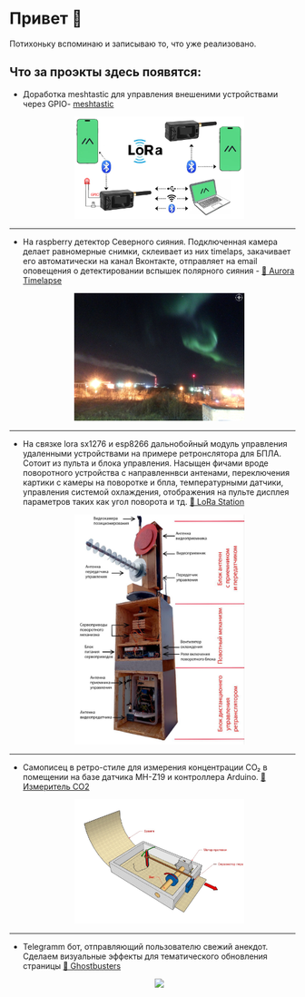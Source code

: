 # Привет 👋
Потихоньку вспоминаю и записываю то, что уже реализовано. 
## Что за проэкты здесь появятся:

- Доработка meshtastic для управления внешеними устройствами через GPIO- [meshtastic](https://github.com/dxqcod/meshtastic-gpio)

  <p align="center">
  <a href="https://github.com/dxqcod/meshtastic-gpio">
    <img src="photos/Meshtastic-diagram_.png" width="300" />
  </a>
</p>
  
---

- На raspberry детектор Северного сияния. Подключенная камера делает равномерные снимки, склеивает из них timelaps, закачивает его автоматически на канал Вконтакте, отправляет на email оповещения о детектировании вспышек полярного сияния - [🌌 Aurora Timelapse](https://github.com/dxqcod/aurora-timelaps)

  <p align="center">
  <a href="https://github.com/dxqcod/aurora-timelaps">
    <img src="photos/aurora1.jpg" width="300" />
  </a>
</p>
  
---

- На связке lora sx1276 и esp8266 дальнобойный модуль управления удаленными устройствами на примере ретронслятора для БПЛА. Сотоит из пульта и блока управления. Насыщен фичами вроде поворотного устройства с направленнвси антенами, переключения картики с камеры на поворотке и бпла, температурными датчики, управления системой охлаждения, отображения на пульте дисплея параметров таких как угол поворота и тд.  [📡 LoRa Station](https://github.com/dxqcod/lora-dx)
  <p align="center">
  <a href="https://github.com/dxqcod/lora-dx">
    <img src="photos/lora-retr.jpg" width="300" />
  </a>
</p>

---
  

  
- Самописец в ретро-стиле для измерения концентрации CO₂ в помещении на базе датчика MH-Z19 и контроллера Arduino.  [🌱 Измеритель СО2 ](https://github.com/dxqcod/co2-plotter)
  <p align="center">
  <a href="https://github.com/dxqcod/co2-plotter">
    <img src="photos/2.jpg" width="300" />
  </a>
</p>

---
- Telegramm бот, отправляющий пользователю свежий анекдот. Сделаем визуальные эффекты для тематического обновления страницы  [👻 Ghostbusters ](https://github.com/dxqcod/telegram-jokes-bot)

  <p align="center">
  <a href="https://github.com/dxqcod/telegram-jokes-bot">
    <img src="photos/demo.gif" width="250" />
  </a>
</p>
  

<!--
**dxqcod/dxqcod** is a ✨ _special_ ✨ repository because its `README.md` (this file) appears on your GitHub profile.

Here are some ideas to get you started:

- 🔭 I’m currently working on ...
- 🌱 I’m currently learning ...
- 👯 I’m looking to collaborate on ...
- 🤔 I’m looking for help with ...
- 💬 Ask me about ...
- 📫 How to reach me: ...
- 😄 Pronouns: ...
- ⚡ Fun fact: ...
-->
